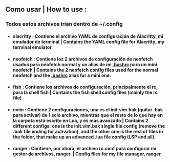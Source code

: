 ## Como usar | How to use :
### Todos estos archivos irían dentro de ~/.config

- #### alacritty : Contiene el archivo YAML de configuración de Alacritty, mi emulador de terminal | Contains the YAML config file for Alacritty, my terminal emulator

- #### neofetch : Contiene los 2 archivos de configuración de neofetch usados para neofetch normal y un alias de mi [.bashrc](https://github.com/mrs4ndman/setup/blob/master/.bashrc) para un mini neofetch | Contains the 2 neofetch config files used for the normal neofetch and the [.bashrc](https://github.com/mrs4ndman/setup/blob/master/.bashrc) alias for a mini one.

- #### fish : Contiene los archivos de configuración, principalmente el rc, para la shell fish | Contains the fish shell config files (mainly the rc file)

- #### nvim : Contiene 2 configuraciones, una es el init.vim.bak (quitar .bak para activar) de 1 solo archivo, mientras que el resto de lo que hay en la carpeta está escrito en Lua, y es más avanzado | Contains 2 different configs: one is the init.vim.bak single file config (remove the .bak file ending for activation), and the other one is the rest of files in the folder, that make up an advanced .lua file config (LSP and all).

- #### ranger : Contiene, por ahora, el archivo rc.conf para configurar mi gestor de archivos, ranger. | Config files for my file manager, ranger.
